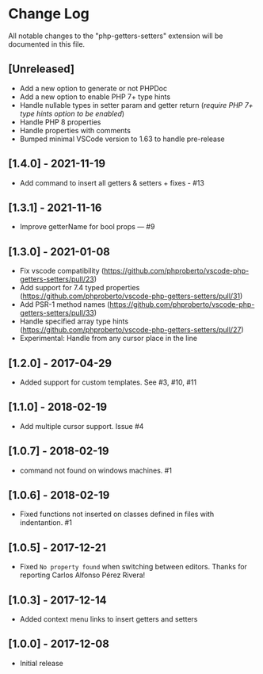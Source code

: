 # Change Log
All notable changes to the "php-getters-setters" extension will be documented in this file.

## [Unreleased]
- Add a new option to generate or not PHPDoc
- Add a new option to enable PHP 7+ type hints
- Handle nullable types in setter param and getter return (*require PHP 7+ type hints option to be enabled*)
- Handle PHP 8 properties
- Handle properties with comments
- Bumped minimal VSCode version to 1.63 to handle pre-release

## [1.4.0] - 2021-11-19
- Add command to insert all getters & setters + fixes - #13

## [1.3.1] - 2021-11-16
- Improve getterName for bool props — #9

## [1.3.0] - 2021-01-08
- Fix vscode compatibility (https://github.com/phproberto/vscode-php-getters-setters/pull/23)
- Add support for 7.4 typed properties (https://github.com/phproberto/vscode-php-getters-setters/pull/31)
- Add PSR-1 method names (https://github.com/phproberto/vscode-php-getters-setters/pull/33)
- Handle specified array type hints (https://github.com/phproberto/vscode-php-getters-setters/pull/27)
- Experimental: Handle from any cursor place in the line

## [1.2.0] - 2017-04-29
- Added support for custom templates. See #3, #10, #11

## [1.1.0] - 2018-02-19
- Add multiple cursor support. Issue #4

## [1.0.7] - 2018-02-19
- command not found on windows machines. #1

## [1.0.6] - 2018-02-19
- Fixed functions not inserted on classes defined in files with indentantion. #1

## [1.0.5] - 2017-12-21
- Fixed `No property found` when switching between editors. Thanks for reporting Carlos Alfonso Pérez Rivera!

## [1.0.3] - 2017-12-14
- Added context menu links to insert getters and setters

## [1.0.0] - 2017-12-08
- Initial release
